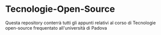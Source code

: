 Tecnologie-Open-Source
======================

Questa repository conterrà tutti gli appunti relativi al corso di Tecnologie open-source frequentato all'università di Padova
